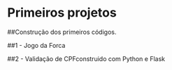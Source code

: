 # Primeiros projetos

##Construção dos primeiros códigos.

##1 - Jogo da Forca 

##2 - Validação de CPFconstruido com Python e Flask
